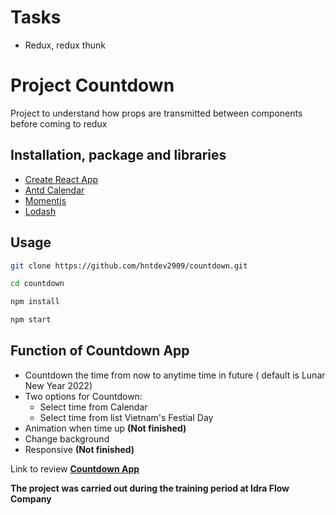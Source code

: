 # Tasks

- Redux, redux thunk

# Project Countdown

Project to understand how props are transmitted between components before coming to redux

## Installation, package and libraries

- [Create React App](https://reactjs.org/docs/create-a-new-react-app.html)
- [Antd Calendar](https://ant.design/)
- [Momentjs](https://momentjs.com/)
- [Lodash](https://lodash.com/)

## Usage

```bash
git clone https://github.com/hntdev2909/countdown.git

cd countdown

npm install

npm start
```

## Function of Countdown App

- Countdown the time from now to anytime time in future ( default is Lunar New Year 2022)
- Two options for Countdown:
  - Select time from Calendar
  - Select time from list Vietnam's Festial Day
- Animation when time up **(Not finished)**
- Change background
- Responsive **(Not finished)**

Link to review **[Countdown App](https://countdown-vn.netlify.app/)**

**The project was carried out during the training period at Idra Flow Company**
